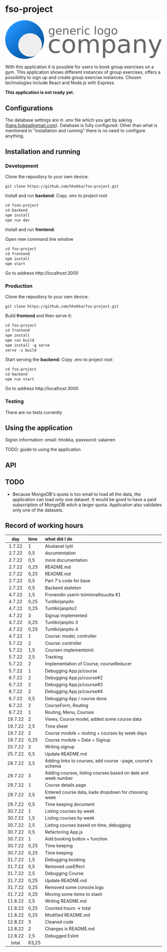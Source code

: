 # fso-project
![logo](https://raw.githubusercontent.com/hhokka/dev-academy-2022-fall-exercise/111dec7357e9309b79bbe22d60f7fe140a9feddd/readme/logo-generic.svg)

With this application it is possible for users to book group exercises on a gym. This application shows different instances of group exercises, offers a possibility to sign up and create group exercise instances. Chosen technologies include React and Node.js with Express.

**This application is not ready yet.**

## Configurations
The database settings are in .env file which you get by asking (hans.hokka@gmail.com). Database is fully configured. Other than what is mentioned in "installation and running" there is no need to configure anything. 


## Installation and running
### Development
Clone the repository to your own device:
```
git clone https://github.com/hhokka/fso-project.git
```
Install and run **backend**:
Copy .env to project root
```
cd fson-project
cd backend
npm install
npm run dev
```
Install and run **frontend**:

Open new command line window
```
cd fso-project
cd frontend
npm install
npm start
```
Go to address http://localhost:3000

### Production
Clone the repository to your own device:
```
git clone https://github.com/hhokka/fso-project.git
```

Build **frontend** and then serve it:
```
cd fso-project
cd frontend
npm install
npm run build
npm install -g serve
serve -s build
```
Start serving the **backend:**
Copy .env to project root
```
cd fso-project
cd backend
npm run start
```
Go to address http://localhost:3000
### Testing
There are no tests currently
<!-- Tests are run with this command
```
cypress:open
``` -->
## Using the application

Signin information: email: hhokka, password: salainen

TODO: guide to using the application

## API
<!-- Returns all journeys in database:
```
GET http://localhost:3001/api/journeys
```
Adds a journey to database:
    
    POST http://localhost:3001/api/journeys + payload
Removes all journeys in database:
    
    POST http://localhost:3001/api/journeys/reset

Returns all bikeStations in database:
    
    GET http://localhost:3001/api/bikeStations
Adds a bikeStation to database:
    
    POST http://localhost:3001/api/bikeStations + payload

Removes all bikeStations in database:
    
    POST http://localhost:3001/api/bikeStations/reset
 -->
## TODO
- Because MongoDB's quota is too small to load all the data, the application can load only one dataset. It would be good to have a paid subscription of MongoDB witch a larger quota. Application also validates only one of the datasets.

## Record of working hours

|   day   | time  | what did I do                                                 |
| :-----: | :---- | :------------------------------------------------------------ |
| 1.7.22  | 1     | Alustavat työt                                                | 2.7.22 | 0,5 | initial commit |
| 2.7.22  | 0,5   | documentation                                                 |
| 2.7.22  | 0,5   | more documentation                                            |
| 2.7.22  | 0,25  | README.md                                                     |
| 2.7.22  | 0,25  | README.md                                                     |
| 2.7.22  | 0,5   | Part 7's code for base                                        |
| 2.7.22  | 0,5   | Backend skeleton                                              |
| 4.7.22  | 1,5   | Fronendin userin toiminnallisuutta #1                         |
| 4.7.22  | 0,25  | Tuntikirjanpito                                               |
| 4.7.22  | 0,25  | Tuntikirjanpito2                                              |
| 4.7.22  | 3     | Signup implemented                                            |
| 4.7.22  | 0,25  | Tuntikirjanpito 3                                             |
| 4.7.22  | 0,25  | Tuntikirjanpito 4                                             |
| 4.7.22  | 1     | Course: model, controller                                     |
| 5.7.22  | 2     | Course: controller                                            |
| 5.7.22  | 1,5   | Coursen implementointi                                        |
| 5.7.22  | 2,5   | Tracking                                                      |
| 5.7.22  | 2     | Implementation of Course, courseReducer                       |
| 5.7.22  | 1     | Debugging App.js/course                                       |
| 6.7.22  | 2     | Debugging App.js/course#2                                     |
| 6.7.22  | 2     | Debugging App.js/course#3                                     |
| 6.7.22  | 2     | Debugging App.js/course#4                                     |
| 6.7.22  | 0,5   | Debugging App / course done                                   |
| 6.7.22  | 2     | CourseForm, Routing                                           |
| 6.7.22  | 1     | Routing, Menu, Courses                                        |
| 19.7.22 | 2     | Views, Course model, added some course data                   |
| 19.7.22 | 2,5   | Time sheet                                                    |
| 19.7.22 | 2     | Course module + routing + courses by week days                |
| 19.7.22 | 0,25  | Course module + Date + Signup                                 |
| 20.7.22 | 2     | Writing signup                                                |
| 25.7.22 | 0,5   | Update README.md                                              |
| 28.7.22 | 2,5   | Adding links to courses, add course -page, course's schema    |
| 29.7.22 | 3     | Adding courses, listing courses based on date and week number |
| 29.7.22 | 1     | Course details page                                           |
| 29.7.22 | 2,5   | Entered course data, kade dropdown for choosing week          |
| 29.7.22 | 0,5   | Time keeping document                                         |
| 30.7.22 | 1     | Listing courses by week                                       |
| 30.7.22 | 1,5   | Listing courses by week                                       |
| 30.7.22 | 2,5   | Listing courses based on time, debugging                      |
| 30.7.22 | 0,5   | Refactoring App.js                                            |
| 30.7.22 | 1     | Add booking button + function                                 |
| 30.7.22 | 0,25  | Time keeping                                                  |
| 30.7.22 | 0,25  | Time keeping                                                  |
| 31.7.22 | 1,5   | Debugging booking                                             |
| 31.7.22 | 0,5   | Removed useEffect                                             |
| 31.7.22 | 2,5   | Debugging Course                                              |
| 31.7.22 | 0,25  | Update README.md                                              |
| 31.7.22 | 0,25  | Removed some console.logs                                     |
| 31.7.22 | 0,25  | Moving some items to stash                                    |
| 11.8.22 | 2,5   | Writing README.md                                             |
| 11.8.22 | 0,25  | Counted hours -> total                                        |
| 11.8.22 | 0,25  | Modified README.md                                            |
| 12.8.22 | 3     | Cleaned code                                                  |
| 12.8.22 | 2     | Changes is README.md                                          |
| 12.8.22 | 2,5   | Debugged Eslint                                               |
|  total  | 63,25 |
